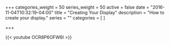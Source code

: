 +++
categories_weight = 50
series_weight = 50
active = false
date = "2016-11-04T10:32:19-04:00"
title = "Creating Your Display"
description = "How to create your display."
series = ""
categories = [
]

+++

{{< youtube OCR8P6OFW6I >}}
